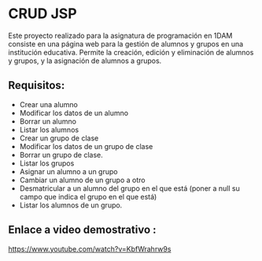 # CRUD JSP

Este proyecto realizado para la asignatura de programación en 1DAM consiste en una página web para la gestión de alumnos y grupos en una institución educativa. 
Permite la creación, edición y eliminación de alumnos y grupos, y la asignación de alumnos a grupos.

## Requisitos: 
 - Crear una alumno
 - Modificar los datos de un alumno
 - Borrar un alumno
 - Listar los alumnos
 - Crear un grupo de clase
 - Modificar los datos de un grupo de clase
 - Borrar un grupo de clase.
 - Listar los grupos
 - Asignar un alumno a un grupo
 - Cambiar un alumno de un grupo a otro
 - Desmatricular a un alumno del grupo en el que está (poner a null su campo que indica el grupo en el que está)
 - Listar los alumnos de un grupo.
 
 ## Enlace a video demostrativo : 
 https://www.youtube.com/watch?v=KbfWrahrw9s

